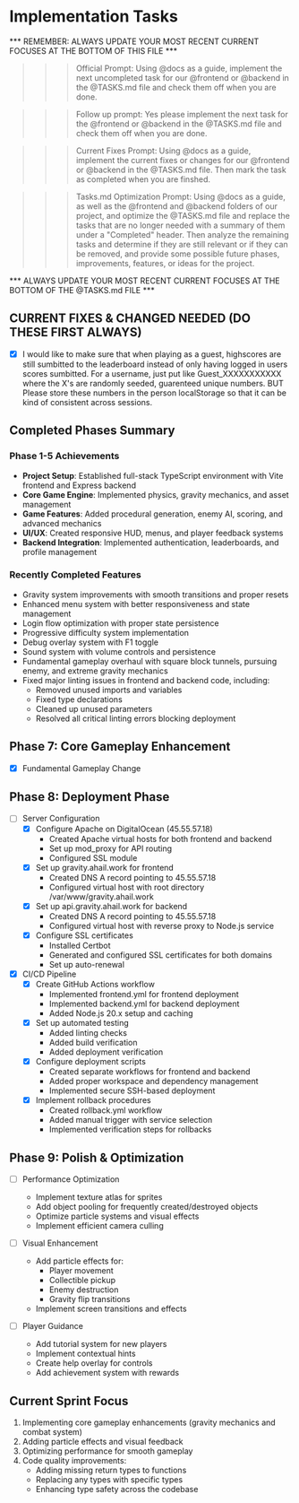 # Implementation Tasks

*** REMEMBER: ALWAYS UPDATE YOUR MOST RECENT CURRENT FOCUSES AT THE BOTTOM OF THIS FILE ***

>>> Official Prompt: 
Using @docs as a guide, implement the next uncompleted task for our @frontend or @backend in the @TASKS.md file and check them off when you are done.

>>> Follow up prompt: 
Yes please implement the next task for the @frontend or @backend in the @TASKS.md file and check them off when you are done.

>>> Current Fixes Prompt:
Using @docs as a guide, implement the current fixes or changes for our @frontend or @backend in the @TASKS.md file. Then mark the task as completed when you are finshed.

>>> Tasks.md Optimization Prompt:
Using @docs as a guide, as well as the @frontend and @backend folders of our project, and optimize the @TASKS.md file and replace the tasks that are no longer needed with a summary of them under a "Completed" header. Then analyze the remaining tasks and determine if they are still relevant or if they can be removed, and provide some possible future phases, improvements, features, or ideas for the project.

*** ALWAYS UPDATE YOUR MOST RECENT CURRENT FOCUSES AT THE BOTTOM OF THE @TASKS.md FILE ***

## CURRENT FIXES & CHANGED NEEDED (DO THESE FIRST ALWAYS)
- [x] I would like to make sure that when playing as a guest, highscores are still sumbitted to the leaderboard instead of only having logged in users scores sumbitted. For a username, just put like Guest_XXXXXXXXXXX where the X's are randomly seeded, guarenteed unique numbers. BUT Please store these numbers in the person localStorage so that it can be kind of consistent across sessions.

## Completed Phases Summary
### Phase 1-5 Achievements
- **Project Setup**: Established full-stack TypeScript environment with Vite frontend and Express backend
- **Core Game Engine**: Implemented physics, gravity mechanics, and asset management
- **Game Features**: Added procedural generation, enemy AI, scoring, and advanced mechanics
- **UI/UX**: Created responsive HUD, menus, and player feedback systems
- **Backend Integration**: Implemented authentication, leaderboards, and profile management

### Recently Completed Features
- Gravity system improvements with smooth transitions and proper resets
- Enhanced menu system with better responsiveness and state management
- Login flow optimization with proper state persistence
- Progressive difficulty system implementation
- Debug overlay system with F1 toggle
- Sound system with volume controls and persistence
- Fundamental gameplay overhaul with square block tunnels, pursuing enemy, and extreme gravity mechanics
- Fixed major linting issues in frontend and backend code, including:
  - Removed unused imports and variables
  - Fixed type declarations
  - Cleaned up unused parameters
  - Resolved all critical linting errors blocking deployment

## Phase 7: Core Gameplay Enhancement
- [x] Fundamental Gameplay Change

## Phase 8: Deployment Phase
- [ ] Server Configuration
  - [x] Configure Apache on DigitalOcean (45.55.57.18)
    - Created Apache virtual hosts for both frontend and backend
    - Set up mod_proxy for API routing
    - Configured SSL module
  - [x] Set up gravity.ahail.work for frontend
    - Created DNS A record pointing to 45.55.57.18
    - Configured virtual host with root directory /var/www/gravity.ahail.work
  - [x] Set up api.gravity.ahail.work for backend
    - Created DNS A record pointing to 45.55.57.18
    - Configured virtual host with reverse proxy to Node.js service
  - [x] Configure SSL certificates
    - Installed Certbot
    - Generated and configured SSL certificates for both domains
    - Set up auto-renewal
  
- [x] CI/CD Pipeline
  - [x] Create GitHub Actions workflow
    - Implemented frontend.yml for frontend deployment
    - Implemented backend.yml for backend deployment
    - Added Node.js 20.x setup and caching
  - [x] Set up automated testing
    - Added linting checks
    - Added build verification
    - Added deployment verification
  - [x] Configure deployment scripts
    - Created separate workflows for frontend and backend
    - Added proper workspace and dependency management
    - Implemented secure SSH-based deployment
  - [x] Implement rollback procedures
    - Created rollback.yml workflow
    - Added manual trigger with service selection
    - Implemented verification steps for rollbacks

## Phase 9: Polish & Optimization
- [ ] Performance Optimization
  - Implement texture atlas for sprites
  - Add object pooling for frequently created/destroyed objects
  - Optimize particle systems and visual effects
  - Implement efficient camera culling
  
- [ ] Visual Enhancement
  - Add particle effects for:
    - Player movement
    - Collectible pickup
    - Enemy destruction
    - Gravity flip transitions
  - Implement screen transitions and effects
  
- [ ] Player Guidance
  - Add tutorial system for new players
  - Implement contextual hints
  - Create help overlay for controls
  - Add achievement system with rewards


## Current Sprint Focus
1. Implementing core gameplay enhancements (gravity mechanics and combat system)
2. Adding particle effects and visual feedback
3. Optimizing performance for smooth gameplay
4. Code quality improvements:
   - Adding missing return types to functions
   - Replacing any types with specific types
   - Enhancing type safety across the codebase